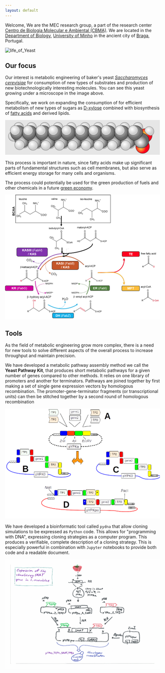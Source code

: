```yaml
---
layout: default
---
```


Welcome, We are the MEC research group,
a part of the research center
[Centro de Biologia Molecular e Ambiental (CBMA)](https://www.google.pt/url?sa=t&rct=j&q=&esrc=s&source=web&cd=1&cad=rja&uact=8&ved=0ahUKEwjhgeWevKLLAhUIQBoKHQfcDcAQFggbMAA&url=http%3A%2F%2Fcbma.bio.uminho.pt%2F&usg=AFQjCNERIO6tvOxPHIgk4DaE4Y5LivlEXQ&sig2=8-94NSGguCRjdxnoOm0cYQ&bvm=bv.115339255,d.ZWU).
We are located in the [Department of Biology](https://goo.gl/maps/JyphLrwBYejffwTx5),
[University of Minho](https://www.uminho.pt/EN) in the ancient city of
[Braga](https://en.wikipedia.org/wiki/Braga),
Portugal.

![life_of_Yeast](The_life_of_Yeast_wide.gif)

## Our focus

Our interest is metabolic engineering of baker's yeast
[*Saccharomyces cerevisiae*](https://en.wikipedia.org/wiki/Saccharomyces_cerevisiae)
for consumption of new types of substrates and production of new biotechnologically interesting molecules. You can see this yeast growing under a microscope in the image above.


Specifically, we work on expanding the consumption of for efficient metabolism of new types of sugars as
[D-xylose](https://en.wikipedia.org/wiki/Xylose) combined with biosynthesis of
[fatty acids](https://en.wikipedia.org/wiki/Fatty_acid) and derived lipids.


![fa](fa.png)


This process is important in nature, since fatty acids make up significant parts of fundamental structures such as cell membranes, but also serve as efficient energy storage for many cells and organisms.


The process could potentially be used for the green production of fuels
and other chemicals in a future [green economy](https://en.wikipedia.org/wiki/Green_economy).


![fas](fas.png)



## Tools


As the field of metabolic engineering grow more complex, there is a need for new tools to solve
different aspects of the overall process to increase throughput and maintain precision.


We have developed a metabolic pathway assembly method we call the **Yeast Pathway Kit**, that produces short
metabolic pathways for a given number of genes compared to other methods. It relies on one library of promoters
and another for terminators. Pathways are joined together by first making a set of single gene expression vectors by
homologous recombination. The promoter-gene-terminator fragments (or transcriptional units) can then be stitched together by a second round of homologous recombination


![ypk](yeast_pathway_kit_figure.png)



We have developed a bioinformatic tool called `pydna` that allow cloning simulations to be expressed as `Python` code.
This allows for "programming with DNA", expressing cloning strategies as a computer program. This produces a verifiable, complete
description of a cloning strategy. This is especially powerful in combination with `Jupyter` notebooks to provide both code and a readable document.

![pydna](saat_cloning_animation.gif)